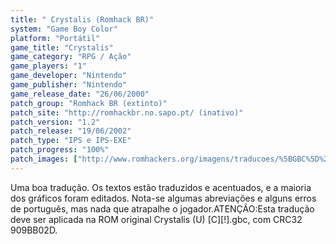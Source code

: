 ```yaml
---
title: " Crystalis (Romhack BR)"
system: "Game Boy Color"
platform: "Portátil"
game_title: "Crystalis"
game_category: "RPG / Ação"
game_players: "1"
game_developer: "Nintendo"
game_publisher: "Nintendo"
game_release_date: "26/06/2000"
patch_group: "Romhack BR (extinto)"
patch_site: "http://romhackbr.no.sapo.pt/ (inativo)"
patch_version: "1.2"
patch_release: "19/06/2002"
patch_type: "IPS e IPS-EXE"
patch_progress: "100%"
patch_images: ["http://www.romhackers.org/imagens/traducoes/%5BGBC%5D%20Crystalis%20-%20Romhack%20BR%20-%201.png","http://www.romhackers.org/imagens/traducoes/%5BGBC%5D%20Crystalis%20-%20Romhack%20BR%20-%202.png","http://www.romhackers.org/imagens/traducoes/%5BGBC%5D%20Crystalis%20-%20Romhack%20BR%20-%203.png"]
---
```

Uma boa tradução. Os textos estão traduzidos e acentuados, e a maioria dos gráficos foram editados. Nota-se algumas abreviações e alguns erros de português, mas nada que atrapalhe o jogador.ATENÇÃO:Esta tradução deve ser aplicada na ROM original Crystalis (U) [C][!].gbc, com CRC32 909BB02D.